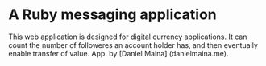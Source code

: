 # A Ruby messaging application 

This web application is designed for digital currency applications. It can count the number of followeres an account holder has, and then eventually enable transfer of value. App. by [Daniel Maina] (danielmaina.me).
